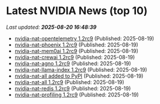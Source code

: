 # Latest NVIDIA News (top 10)
_Last updated: **2025-08-20 16:48:39**_

- [nvidia-nat-opentelemetry 1.2rc9](https://pypi.org/project/nvidia-nat-opentelemetry/1.2rc9/) (Published: 2025-08-19)
- [nvidia-nat-phoenix 1.2rc9](https://pypi.org/project/nvidia-nat-phoenix/1.2rc9/) (Published: 2025-08-19)
- [nvidia-nat-mem0ai 1.2rc9](https://pypi.org/project/nvidia-nat-mem0ai/1.2rc9/) (Published: 2025-08-19)
- [nvidia-nat-crewai 1.2rc9](https://pypi.org/project/nvidia-nat-crewai/1.2rc9/) (Published: 2025-08-19)
- [nvidia-nat-agno 1.2rc9](https://pypi.org/project/nvidia-nat-agno/1.2rc9/) (Published: 2025-08-19)
- [nvidia-nat-llama-index 1.2rc9](https://pypi.org/project/nvidia-nat-llama-index/1.2rc9/) (Published: 2025-08-19)
- [nvidia-nat-all added to PyPI](https://pypi.org/project/nvidia-nat-all/) (Published: 2025-08-19)
- [nvidia-nat-all 1.2rc9](https://pypi.org/project/nvidia-nat-all/1.2rc9/) (Published: 2025-08-19)
- [nvidia-nat-redis 1.2rc9](https://pypi.org/project/nvidia-nat-redis/1.2rc9/) (Published: 2025-08-19)
- [nvidia-nat-profiling 1.2rc9](https://pypi.org/project/nvidia-nat-profiling/1.2rc9/) (Published: 2025-08-19)
